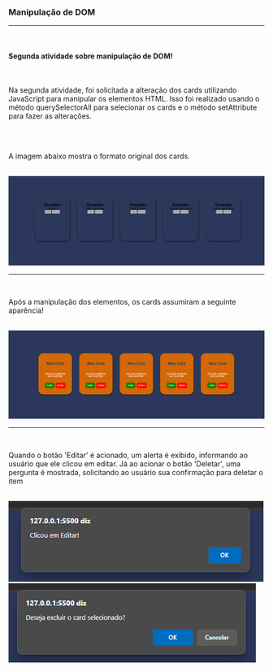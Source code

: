 <h3>Manipulação de DOM </h3>
<hr>
<br>
<h4>Segunda atividade sobre manipulação de DOM!</h4>
<br>
<p>Na segunda atividade, foi solicitada a alteração dos cards utilizando JavaScript para manipular os elementos HTML. Isso foi realizado usando o método querySelectorAll para selecionar os cards e o método setAttribute para fazer as alterações.</p>
<br>
<br>
<p>A imagem abaixo mostra o formato original dos cards.</p>
<br>
<img src="/imagens/cardsOriginal.png" alt="imagem-original-dos-cards">
<br>
<hr>
<br>
<p>Após a manipulação dos elementos, os cards assumiram a seguinte aparência! </p>
<br>
<img src="/imagens/cards.png" alt="imagem-cards">
<br>
<hr>
<br>
<p>Quando o botão 'Editar' é acionado, um alerta é exibido, informando ao usuário que ele clicou em editar. Já ao acionar o botão 'Deletar', uma pergunta é mostrada, solicitando ao usuário sua confirmação para deletar o item
</p>
<br>
<img src="/imagens/editar.png" alt="imagem-cards-editar">
<br>
<img src="/imagens/deletar.png" alt="imagem-cards-deletar">





